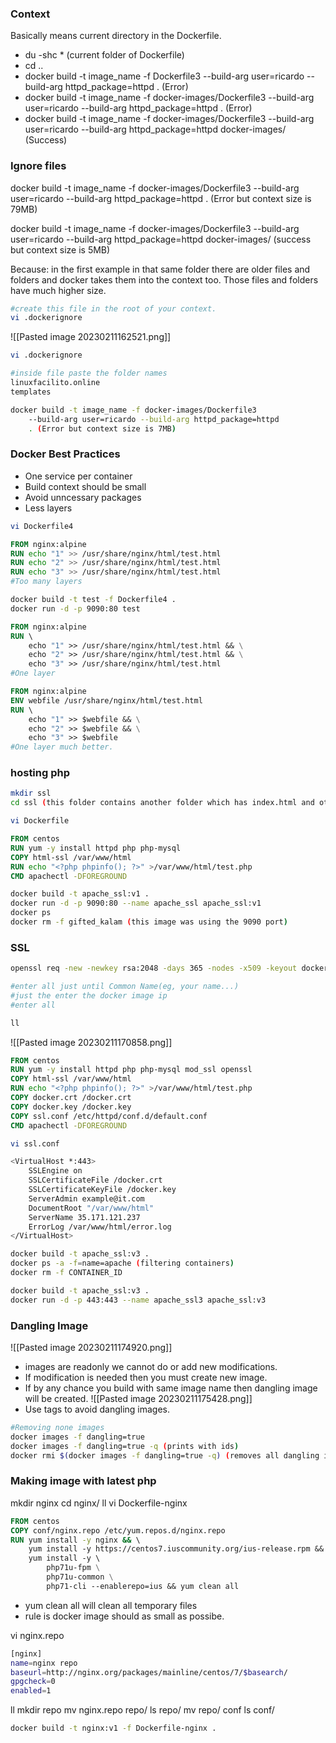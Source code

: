 
### Context

Basically means current directory in the Dockerfile.
- du -shc * (current folder of Dockerfile)
- cd ..
- docker build -t image_name -f Dockerfile3
	--build-arg user=ricardo --build-arg httpd_package=httpd
	.
	(Error)
- docker build -t image_name -f docker-images/Dockerfile3
	--build-arg user=ricardo --build-arg httpd_package=httpd
	.
	(Error)
- docker build -t image_name -f docker-images/Dockerfile3
	--build-arg user=ricardo --build-arg httpd_package=httpd
	docker-images/ 
	(Success)

### Ignore files

docker build -t image_name -f docker-images/Dockerfile3
	--build-arg user=ricardo --build-arg httpd_package=httpd
	. (Error but context size is 79MB)

docker build -t image_name -f docker-images/Dockerfile3
	--build-arg user=ricardo --build-arg httpd_package=httpd
	docker-images/ (success but context size is 5MB)

Because: in the first example in that same folder there are older files and folders and docker takes them into the context too. Those files and folders have much higher size.

```Bash
#create this file in the root of your context.
vi .dockerignore 
```
![[Pasted image 20230211162521.png]]

```Bash
vi .dockerignore

#inside file paste the folder names
linuxfacilito.online
templates

docker build -t image_name -f docker-images/Dockerfile3
	--build-arg user=ricardo --build-arg httpd_package=httpd
	. (Error but context size is 7MB)
```

### Docker Best Practices

- One service per container
- Build context should be small
- Avoid unncessary packages
- Less layers

```bash
vi Dockerfile4
```

```Dockerfile
FROM nginx:alpine 
RUN echo "1" >> /usr/share/nginx/html/test.html
RUN echo "2" >> /usr/share/nginx/html/test.html
RUN echo "3" >> /usr/share/nginx/html/test.html
#Too many layers
```

```bash
docker build -t test -f Dockerfile4 .
docker run -d -p 9090:80 test
```

```Dockerfile
FROM nginx:alpine 
RUN \ 
	echo "1" >> /usr/share/nginx/html/test.html && \
	echo "2" >> /usr/share/nginx/html/test.html && \
	echo "3" >> /usr/share/nginx/html/test.html
#One layer
```

```Dockerfile
FROM nginx:alpine 
ENV webfile /usr/share/nginx/html/test.html
RUN \ 
	echo "1" >> $webfile && \
	echo "2" >> $webfile && \
	echo "3" >> $webfile
#One layer much better.
```
### hosting php

```bash
mkdir ssl
cd ssl (this folder contains another folder which has index.html and other web          files. folder name is html-ssl)

vi Dockerfile
```

```Dockerfile
FROM centos
RUN yum -y install httpd php php-mysql
COPY html-ssl /var/www/html
RUN echo "<?php phpinfo(); ?>" >/var/www/html/test.php
CMD apachectl -DFOREGROUND
```

```bash
docker build -t apache_ssl:v1 .
docker run -d -p 9090:80 --name apache_ssl apache_ssl:v1
docker ps
docker rm -f gifted_kalam (this image was using the 9090 port)
```
### SSL

```bash
openssl req -new -newkey rsa:2048 -days 365 -nodes -x509 -keyout docker.key -out docker.crt

#enter all just until Common Name(eg, your name...)
#just the enter the docker image ip
#enter all

ll
```
![[Pasted image 20230211170858.png]]

```Dockerfile
FROM centos
RUN yum -y install httpd php php-mysql mod_ssl openssl
COPY html-ssl /var/www/html
RUN echo "<?php phpinfo(); ?>" >/var/www/html/test.php
COPY docker.crt /docker.crt
COPY docker.key /docker.key
COPY ssl.conf /etc/httpd/conf.d/default.conf
CMD apachectl -DFOREGROUND
```

```bash
vi ssl.conf

<VirtualHost *:443>
	SSLEngine on
	SSLCertificateFile /docker.crt
	SSLCertificateKeyFile /docker.key
	ServerAdmin example@it.com
	DocumentRoot "/var/www/html"
	ServerName 35.171.121.237
	ErrorLog /var/www/html/error.log
</VirtualHost>
```

```bash
docker build -t apache_ssl:v3 .
docker ps -a -f=name=apache (filtering containers)
docker rm -f CONTAINER_ID

docker build -t apache_ssl:v3 .
docker run -d -p 443:443 --name apache_ssl3 apache_ssl:v3
```

### Dangling Image

![[Pasted image 20230211174920.png]]
- images are readonly we cannot do or add new modifications.
- If modification is needed then you must create new image.
- If by any chance you build with same image name then dangling image will be created.
![[Pasted image 20230211175428.png]]
- Use tags to avoid dangling images.
```bash
#Removing none images
docker images -f dangling=true
docker images -f dangling=true -q (prints with ids)
docker rmi $(docker images -f dangling=true -q) (removes all dangling images)
```

### Making image with latest php

mkdir nginx
cd nginx/
ll
vi Dockerfile-nginx

```Dockerfile
FROM centos
COPY conf/nginx.repo /etc/yum.repos.d/nginx.repo
RUN yum install -y nginx && \ 
	yum install -y https://centos7.iuscommunity.org/ius-release.rpm && \
	yum install -y \ 
		php71u-fpm \
		php71u-common \
		php71-cli --enablerepo=ius && yum clean all
```
- yum clean all will clean all temporary files
- rule is docker image should as small as possibe.

vi nginx.repo
```bash
[nginx]
name=nginx repo
baseurl=http://nginx.org/packages/mainline/centos/7/$basearch/
gpgcheck=0
enabled=1
```
ll
mkdir repo
mv nginx.repo repo/
ls repo/
mv repo/ conf
ls conf/

```bash
docker build -t nginx:v1 -f Dockerfile-nginx .
```